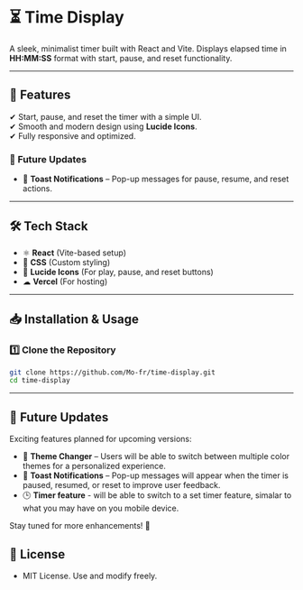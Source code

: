 # ⏳ Time Display  

A sleek, minimalist timer built with React and Vite. Displays elapsed time in **HH:MM:SS** format with start, pause, and reset functionality.  

---

## 🚀 Features  
✔ Start, pause, and reset the timer with a simple UI.  
✔ Smooth and modern design using **Lucide Icons**.  
✔ Fully responsive and optimized.  

### 🔮 Future Updates  
- 🔔 **Toast Notifications** – Pop-up messages for pause, resume, and reset actions.  

---

## 🛠 Tech Stack  
- ⚛ **React** (Vite-based setup)  
- 🎨 **CSS** (Custom styling)  
- 🔗 **Lucide Icons** (For play, pause, and reset buttons)  
- ☁ **Vercel** (For hosting)  

---

## 📥 Installation & Usage  

### 1️⃣ Clone the Repository  
```sh
git clone https://github.com/Mo-fr/time-display.git
cd time-display
```
---

## 🔮 Future Updates  

Exciting features planned for upcoming versions:  

- 🎨 **Theme Changer** – Users will be able to switch between multiple color themes for a personalized experience.  
- 🔔 **Toast Notifications** – Pop-up messages will appear when the timer is paused, resumed, or reset to improve user feedback.
- 🕒 **Timer feature** - will be able to switch to a set timer feature, simalar to what you may have on you mobile device. 

Stay tuned for more enhancements! 🚀  


## 📜 License
- MIT License. Use and modify freely.





